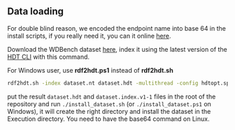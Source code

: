 ## Data loading

For double blind reason, we encoded the endpoint name into base 64 in the install scripts, if you really need it, you can it online [here](https://www.base64decode.org/).

Download the WDBench dataset [here](https://github.com/MillenniumDB/WDBench), index it using the latest version of the [HDT CLI](https://github.com/rdfhdt/hdt-java/releases/latest/download/rdfhdt.tar.gz) with this command.

For Windows user, use **rdf2hdt.ps1** instead of **rdf2hdt.sh**

```bash
rdf2hdt.sh -index dataset.nt dataset.hdt -multithread -config hdtopt.spec
```

put the result `dataset.hdt` and `dataset.index.v1-1` files in the root of the repository and run `./install_dataset.sh` (or `./install_dataset.ps1` on Windows), it will create the right directory and install the dataset in the Execution directory. You need to have the base64 command on Linux.

